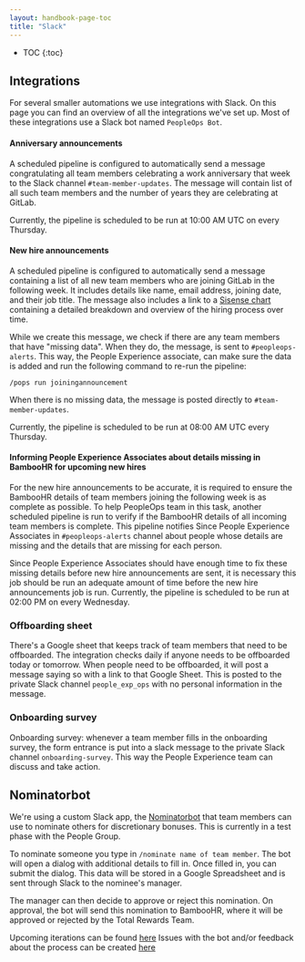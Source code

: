 ```yaml
---
layout: handbook-page-toc
title: "Slack"
---
```


- TOC
{:toc}

## Integrations

For several smaller automations we use integrations with Slack. On this
page you can find an overview of all the integrations we've set up. Most
of these integrations use a Slack bot named `PeopleOps Bot`.

#### Anniversary announcements

A scheduled pipeline is configured to automatically send a message
congratulating all team members celebrating a work anniversary that week to the
Slack channel `#team-member-updates`. The message will contain list of all such
team members and the number of years they are celebrating at GitLab.

Currently, the pipeline is scheduled to be run at 10:00 AM UTC on every
Thursday.

#### New hire announcements

A scheduled pipeline is configured to automatically send a message containing a
list of all new team members who are joining GitLab in the following week. It
includes details like name, email address, joining date, and their job title.
The message also includes a link to a [Sisense chart](https://app.periscopedata.com/app/gitlab/503779) containing a
detailed breakdown and overview of the hiring process over time.

While we create this message, we check if there are any team members that have
"missing data". When they do, the message, is sent to `#peopleops-alerts`. This
way, the People Experience associate, can make sure the data is added and run the
following command to re-run the pipeline:

```
/pops run joiningannouncement
```

When there is no missing data, the message is posted directly to `#team-member-updates`.

Currently, the pipeline is scheduled to be run at 08:00 AM UTC every
Thursday.

#### Informing People Experience Associates about details missing in BambooHR for upcoming new hires

For the new hire announcements to be accurate, it is required to ensure the
BambooHR details of team members joining the following week is as complete as
possible. To help PeopleOps team in this task, another scheduled pipeline is
run to verify if the BambooHR details of all incoming team members is complete.
This pipeline notifies Since People Experience Associates in `#peopleops-alerts` channel
about people whose details are missing and the details that are missing for each
person.

Since People Experience Associates should have enough time to fix these missing
details before new hire announcements are sent, it is necessary this job should
be run an adequate amount of time before the new hire announcements job is run.
Currently, the pipeline is scheduled to be run at 02:00 PM on every Wednesday.

### Offboarding sheet

There's a Google sheet that keeps track of team members that need to be offboarded.
The integration checks daily if anyone needs to be offboarded today or tomorrow. When
 people need to be offboarded, it will post a message saying so with a link to that
 Google Sheet. This is posted to the private Slack channel `people_exp_ops` with no
 personal information in the message.

### Onboarding survey
Onboarding survey: whenever a team member fills in the onboarding survey, the form entrance
is put into a slack message to the private Slack channel `onboarding-survey`. This way the
People Experience team can discuss and take action.

## Nominatorbot
We're using a custom Slack app, the [Nominatorbot](https://gitlab.com/gitlab-com/people-group/peopleops-eng/nominatorbot/) 
that team members can use to nominate others for discretionary bonuses. This is currently
in a test phase with the People Group. 

To nominate someone you type in `/nominate name of team member`. The bot will open a dialog
with additional details to fill in. Once filled in, you can submit the dialog. This data
will be stored in a Google Spreadsheet and is sent through Slack to the nominee's manager.

The manager can then decide to approve or reject this nomination. On approval, the bot will
send this nomination to BambooHR, where it will be approved or rejected by the Total Rewards
Team.

Upcoming iterations can be found [here](https://gitlab.com/groups/gitlab-com/people-group/peopleops-eng/-/boards/1655060?scope=all&utf8=%E2%9C%93&state=opened&label_name[]=p-nominatorbot)
Issues with the bot and/or feedback about the process can be created [here](https://gitlab.com/gitlab-com/people-group/peopleops-eng/nominatorbot/-/issues/new?issue%5Bassignee_id%5D=&issue%5Bmilestone_id%5D=)
